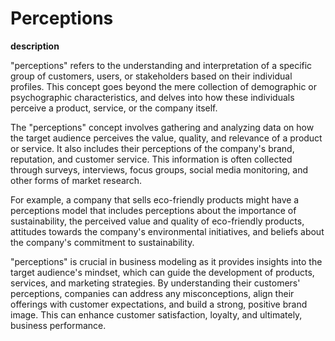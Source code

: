 # Perceptions

**description**

"perceptions" refers to the understanding and interpretation of a specific group of customers, users, or stakeholders based on their individual profiles. This concept goes beyond the mere collection of demographic or psychographic characteristics, and delves into how these individuals perceive a product, service, or the company itself.

The "perceptions" concept involves gathering and analyzing data on how the target audience perceives the value, quality, and relevance of a product or service. It also includes their perceptions of the company's brand, reputation, and customer service. This information is often collected through surveys, interviews, focus groups, social media monitoring, and other forms of market research.

For example, a company that sells eco-friendly products might have a perceptions model that includes perceptions about the importance of sustainability, the perceived value and quality of eco-friendly products, attitudes towards the company's environmental initiatives, and beliefs about the company's commitment to sustainability.

"perceptions" is crucial in business modeling as it provides insights into the target audience's mindset, which can guide the development of products, services, and marketing strategies. By understanding their customers' perceptions, companies can address any misconceptions, align their offerings with customer expectations, and build a strong, positive brand image. This can enhance customer satisfaction, loyalty, and ultimately, business performance.